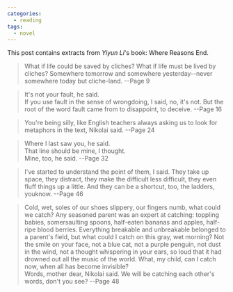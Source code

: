 ```yaml
---
categories: 
  - reading
tags:
  - novel
---
```


This post contains extracts from *Yiyun Li*'s book: Where Reasons End. 

> What if life could be saved by cliches? What if life must be lived by cliches? Somewhere tomorrow and somewhere yesterday--never somewhere today but cliche-land. --Page 9

> It's not your fault, he said.  
  If you use fault in the sense of wrongdoing, I said, no, it's not. But the root of the word fault came from to disappoint, to deceive. --Page 16
  
> You're being silly, like English teachers always asking us to look for metaphors in the text, Nikolai said. --Page 24

> Where I last saw you, he said.  
  That line should be mine, I thought.  
  Mine, too, he said. --Page 32

> I've started to understand the point of them, I said. They take up space, they distract, they make the difficult less difficult, they even fluff things up a little. And they can be a shortcut, too, the ladders, youknow. --Page 46

> Cold, wet, soles of our shoes slippery, our fingers numb, what could we catch? Any seasoned parent was an expert at catching: toppling babies, somersaulting spoons, half-eaten bananas and apples, half-ripe blood berries. Everything breakable and unbreakable belonged to a parent's field, but what could I catch on this gray, wet morning? Not the smile on your face, not a blue cat, not a purple penguin, not dust in the wind, not a thought whispering in your ears, so loud that it had drowned out all the music of the world. What, my child, can I catch now, when all has become invisible?  
  Words, mother dear, Nikolai said. We will be catching each other's words, don't you see?  --Page 48
